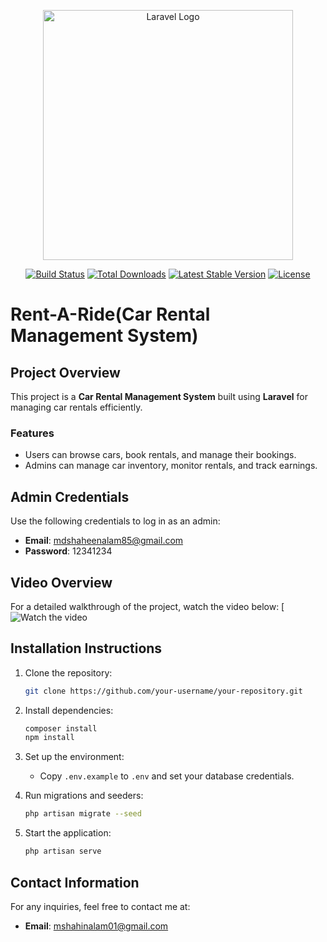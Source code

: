<p align="center"><a href="https://laravel.com" target="_blank"><img src="https://raw.githubusercontent.com/laravel/art/master/logo-lockup/5%20SVG/2%20CMYK/1%20Full%20Color/laravel-logolockup-cmyk-red.svg" width="400" alt="Laravel Logo"></a></p>

<p align="center">
<a href="https://github.com/laravel/framework/actions"><img src="https://github.com/laravel/framework/workflows/tests/badge.svg" alt="Build Status"></a>
<a href="https://packagist.org/packages/laravel/framework"><img src="https://img.shields.io/packagist/dt/laravel/framework" alt="Total Downloads"></a>
<a href="https://packagist.org/packages/laravel/framework"><img src="https://img.shields.io/packagist/v/laravel/framework" alt="Latest Stable Version"></a>
<a href="https://packagist.org/packages/laravel/framework"><img src="https://img.shields.io/packagist/l/laravel/framework" alt="License"></a>
</p>

# Rent-A-Ride(Car Rental Management System)

## Project Overview
This project is a **Car Rental Management System** built using **Laravel** for managing car rentals efficiently.

### Features
- Users can browse cars, book rentals, and manage their bookings.
- Admins can manage car inventory, monitor rentals, and track earnings.

## Admin Credentials
Use the following credentials to log in as an admin:
- **Email**: mdshaheenalam85@gmail.com
- **Password**: 12341234

## Video Overview
For a detailed walkthrough of the project, watch the video below:
[![Watch the video](https://drive.google.com/file/d/1aNy2eDioihp-ON5XCO_9mHaFCVUoZ-6_/view)

## Installation Instructions
1. Clone the repository:
    ```bash
    git clone https://github.com/your-username/your-repository.git
    ```
2. Install dependencies:
    ```bash
    composer install
    npm install
    ```
3. Set up the environment:
    - Copy `.env.example` to `.env` and set your database credentials.

4. Run migrations and seeders:
    ```bash
    php artisan migrate --seed
    ```

5. Start the application:
    ```bash
    php artisan serve
    ```

## Contact Information
For any inquiries, feel free to contact me at:
- **Email**: mshahinalam01@gmail.com

